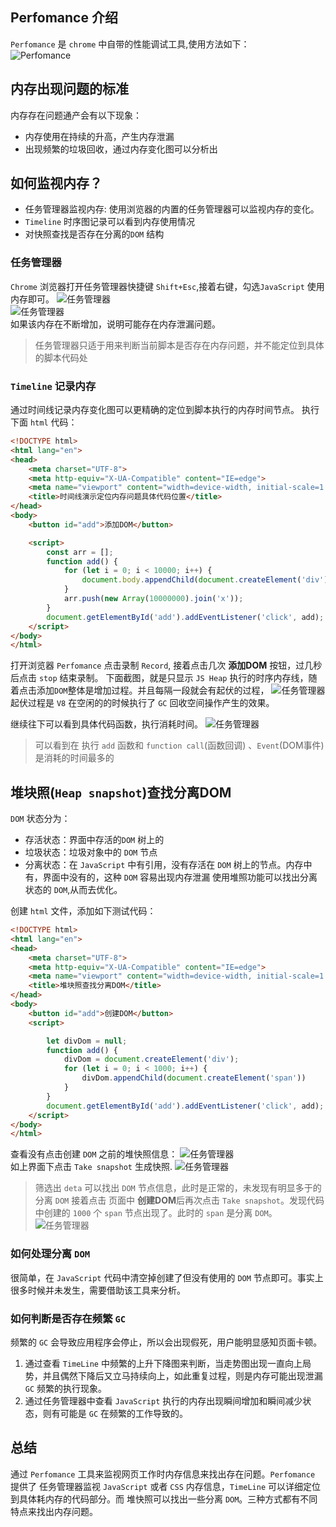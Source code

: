 ## Perfomance 介绍
`Perfomance` 是 `chrome` 中自带的性能调试工具,使用方法如下：   
![Perfomance](./img/1.gif)   

## 内存出现问题的标准
内存存在问题通产会有以下现象：   
* 内存使用在持续的升高，产生内存泄漏
* 出现频繁的垃圾回收，通过内存变化图可以分析出

## 如何监视内存？
* 任务管理器监视内存: 使用浏览器的内置的任务管理器可以监视内存的变化。
* `Timeline` 时序图记录可以看到内存使用情况
* 对快照查找是否存在分离的`DOM` 结构

### 任务管理器
`Chrome` 浏览器打开任务管理器快捷键 `Shift+Esc`,接着右键，勾选`JavaScript` 使用内存即可。
![任务管理器](./img/5.png)   
![任务管理器](./img/4.png)   
如果该内存在不断增加，说明可能存在内存泄漏问题。
> 任务管理器只适于用来判断当前脚本是否存在内存问题，并不能定位到具体的脚本代码处

### `Timeline` 记录内存
通过时间线记录内存变化图可以更精确的定位到脚本执行的内存时间节点。
执行下面 `html` 代码：
```html
<!DOCTYPE html>
<html lang="en">
<head>
    <meta charset="UTF-8">
    <meta http-equiv="X-UA-Compatible" content="IE=edge">
    <meta name="viewport" content="width=device-width, initial-scale=1.0">
    <title>时间线演示定位内存问题具体代码位置</title>
</head>
<body>
    <button id="add">添加DOM</button>

    <script>
        const arr = [];
        function add() {
            for (let i = 0; i < 10000; i++) {
                document.body.appendChild(document.createElement('div'));
            }
            arr.push(new Array(10000000).join('x'));
        }
        document.getElementById('add').addEventListener('click', add);
    </script>
</body>
</html>
```
打开浏览器 `Perfomance` 点击录制 `Record`, 接着点击几次 **添加DOM** 按钮，过几秒后点击 `stop` 结束录制。
下面截图，就是只显示 `JS Heap` 执行的时序内存线，随着点击添加`DOM`整体是增加过程。并且每隔一段就会有起伏的过程，
![任务管理器](./img/6.png)   
起伏过程是 `V8` 在空闲的的时候执行了 `GC` 回收空间操作产生的效果。

继续往下可以看到具体代码函数，执行消耗时间。
![任务管理器](./img/7.png)   
> 可以看到在 执行 `add` 函数和 `function call`(函数回调) 、`Event`(DOM事件) 是消耗的时间最多的

## 堆块照(`Heap snapshot`)查找分离DOM
`DOM` 状态分为：
* 存活状态：界面中存活的`DOM` 树上的
* 垃圾状态：垃圾对象中的 `DOM` 节点
* 分离状态：在 `JavaScript` 中有引用，没有存活在 `DOM` 树上的节点。内存中有，界面中没有的，这种 `DOM` 容易出现内存泄漏
使用堆照功能可以找出分离状态的 `DOM`,从而去优化。

创建 `html` 文件，添加如下测试代码：
```html
<!DOCTYPE html>
<html lang="en">
<head>
    <meta charset="UTF-8">
    <meta http-equiv="X-UA-Compatible" content="IE=edge">
    <meta name="viewport" content="width=device-width, initial-scale=1.0">
    <title>堆块照查找分离DOM</title>
</head>
<body>
    <button id="add">创建DOM</button>
    <script>

        let divDom = null;
        function add() {
            divDom = document.createElement('div');
            for (let i = 0; i < 1000; i++) {
                divDom.appendChild(document.createElement('span'))
            }
        }
        document.getElementById('add').addEventListener('click', add);
    </script>
</body>
</html>
```

查看没有点击创建 `DOM` 之前的堆快照信息：
![任务管理器](./img/8.png)   
如上界面下点击 `Take snapshot` 生成快照.
![任务管理器](./img/9.png)   
> 筛选出 `deta` 可以找出 `DOM` 节点信息，此时是正常的，未发现有明显多于的分离 `DOM`
接着点击 页面中 **创建DOM**后再次点击 `Take snapshot`。发现代码中创建的 `1000` 个 `span` 节点出现了。此时的 `span` 是分离 `DOM`。
![任务管理器](./img/10.png)   

### 如何处理分离 `DOM`
很简单，在 `JavaScript` 代码中清空掉创建了但没有使用的 `DOM` 节点即可。事实上很多时候并未发生，需要借助该工具来分析。

### 如何判断是否存在频繁 `GC`
频繁的 `GC` 会导致应用程序会停止，所以会出现假死，用户能明显感知页面卡顿。
1. 通过查看 `TimeLine` 中频繁的上升下降图来判断，当走势图出现一直向上局势，并且偶然下降后又立马持续向上，如此重复过程，则是内存可能出现泄漏 `GC` 频繁的执行现象。
2. 通过任务管理器中查看 `JavaScript` 执行的内存出现瞬间增加和瞬间减少状态，则有可能是 `GC` 在频繁的工作导致的。

## 总结
通过 `Perfomance` 工具来监视网页工作时内存信息来找出存在问题。`Perfomance` 提供了 任务管理器监视 `JavaScript` 或者 `CSS` 内存信息，`TimeLine` 可以详细定位到具体耗内存的代码部分。而 堆快照可以找出一些分离 `DOM`。三种方式都有不同特点来找出内存问题。